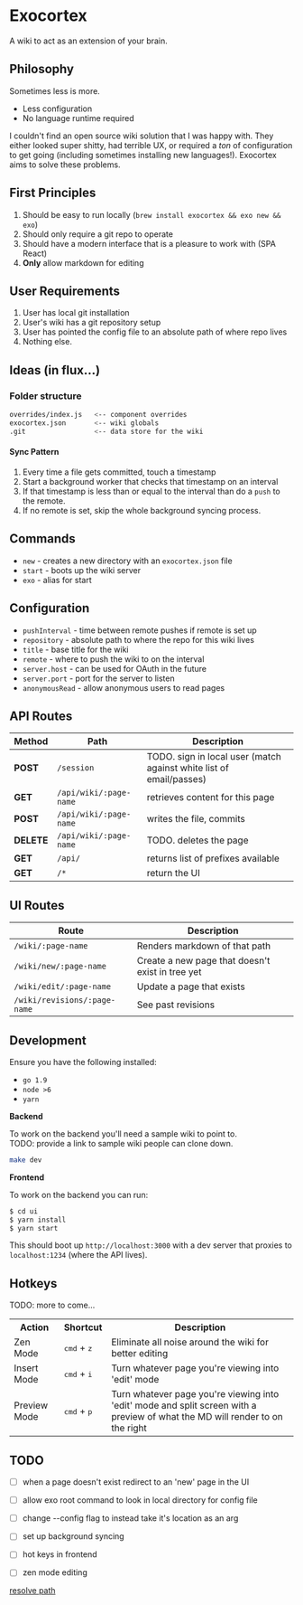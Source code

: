 # Exocortex

A wiki to act as an extension of your brain.  

## Philosophy

Sometimes less is more.

* Less configuration
* No language runtime required

I couldn't find an open source wiki solution that I was happy with.  They either
looked super shitty, had terrible UX, or required a _ton_ of configuration to
get going (including sometimes installing new languages!).  Exocortex aims to
solve these problems.

## First Principles

1. Should be easy to run locally (`brew install exocortex && exo new && exo`)
2. Should only require a git repo to operate
3. Should have a modern interface that is a pleasure to work with (SPA React)
4. **Only** allow markdown for editing

## User Requirements

1. User has local git installation
2. User's wiki has a git repository setup
3. User has pointed the config file to an absolute path of where repo lives
4. Nothing else.


## Ideas (in flux...)

### Folder structure

```sh
overrides/index.js   <-- component overrides
exocortex.json       <-- wiki globals
.git                 <-- data store for the wiki
```

#### Sync Pattern

1. Every time a file gets committed, touch a timestamp
2. Start a background worker that checks that timestamp on an interval
3. If that timestamp is less than or equal to the interval than do a `push` to
   the remote.
4. If no remote is set, skip the whole background syncing process.

## Commands

* `new` - creates a new directory with an `exocortex.json` file
* `start` - boots up the wiki server 
* `exo` - alias for start

## Configuration

* `pushInterval` - time between remote pushes if remote is set up
* `repository` - absolute path to where the repo for this wiki lives
* `title` - base title for the wiki
* `remote` - where to push the wiki to on the interval
* `server.host` - can be used for OAuth in the future
* `server.port` - port for the server to listen
* `anonymousRead` - allow anonymous users to read pages

## API Routes

| Method | Path | Description |
|--------|------|-------------|
| **POST** | `/session` | TODO. sign in local user (match against white list of email/passes) |
| **GET** | `/api/wiki/:page-name` | retrieves content for this page |
| **POST** | `/api/wiki/:page-name` | writes the file, commits |
| **DELETE** | `/api/wiki/:page-name` | TODO. deletes the page |
| **GET** | `/api/` | returns list of prefixes available|
| **GET** | `/*` | return the UI |

## UI Routes
| Route | Description |
|-------|-------------|
| `/wiki/:page-name` | Renders markdown of that path |
| `/wiki/new/:page-name` | Create a new page that doesn't exist in tree yet |
| `/wiki/edit/:page-name` | Update a page that exists |
| `/wiki/revisions/:page-name` | See past revisions | 


## Development
Ensure you have the following installed:

* `go 1.9`
* `node >6`
* `yarn`

**Backend**

To work on the backend you'll need a sample wiki to point to.  
TODO: provide a link to sample wiki people can clone down.

```sh
make dev
```

**Frontend**

To work on the backend you can run:
```sh
$ cd ui
$ yarn install
$ yarn start
```

This should boot up `http://localhost:3000` with a dev server that proxies to
`localhost:1234` (where the API lives).

## Hotkeys

TODO: more to come...

<table>  
  <tr>    
    <th>Action</th>    
    <th>Shortcut</th>  
    <th>Description</th>  
  </tr>  
  <tr> 
    <td>Zen Mode</td>    
    <td>
      <kbd>cmd</kbd> + <kbd>z </kbd>
    </td>  
    <td>
      Eliminate all noise around the wiki for better editing
    </td>
  </tr>  
  <tr> 
    <td>Insert Mode</td>    
    <td>
      <kbd>cmd</kbd> + <kbd>i </kbd>
    </td>  
    <td>
      Turn whatever page you're viewing into 'edit' mode 
    </td>
  </tr>  
  <tr> 
    <td>Preview Mode</td>    
    <td>
      <kbd>cmd</kbd> + <kbd>p </kbd>
    </td>  
    <td>
      Turn whatever page you're viewing into 'edit' mode and split screen with a
      preview of what the MD will render to on the right
    </td>
  </tr>  
</table>

## TODO

- [ ] when a page doesn't exist redirect to an 'new' page in the UI
- [ ] allow exo root command to look in local directory for config file
- [ ] change --config flag to instead take it's location as an arg
- [ ] set up background syncing 
- [ ] hot keys in frontend
- [ ] zen mode editing


[resolve path](https://github.com/mjackson/resolve-pathname)
